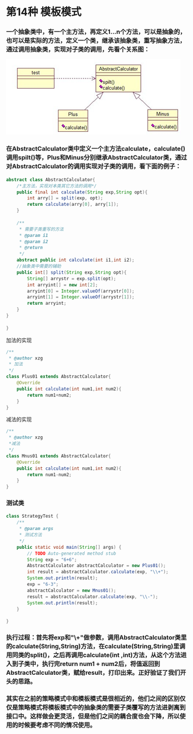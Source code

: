# 第14种 模板模式
### 一个抽象类中，有一个主方法，再定义1...n个方法，可以是抽象的，也可以是实际的方法，定义一个类，继承该抽象类，重写抽象方法，通过调用抽象类，实现对子类的调用，先看个关系图：
![模板模式](/java23种设计模式/img/template.png)

### 在AbstractCalculator类中定义一个主方法calculate，calculate()调用spilt()等，Plus和Minus分别继承AbstractCalculator类，通过对AbstractCalculator的调用实现对子类的调用，看下面的例子：
```java  
abstract class AbstractCalculator{
	/*主方法，实现对本类其它方法的调用*/
	public final int calculate(String exp,String opt){
		int arry[] = split(exp, opt);
		return calculate(arry[0], arry[1]);
	} 
	
	/**
	 * 需要子类重写的方法
	 * @param i1
	 * @param i2
	 * @return
	 */
	abstract public int calculate(int i1,int i2);
	//抽象类中需要的辅助
	public int[] split(String exp,String opt){
		String[] arrystr = exp.split(opt);
		int arryint[] = new int[2];
		arryint[0] = Integer.valueOf(arrystr[0]);
		arryint[1] = Integer.valueOf(arrystr[1]);
		return arryint;
	}
}

}   
```
加法的实现
```java
/**
 * @author xzg
 * 加法
 */
class Plus01 extends AbstractCalculator{
	@Override
	public int calculate(int num1,int num2){
		return num1+num2;
	}
}
```

减法的实现
```java 
/**
 * @author xzg
 *减法
 */
class Mnus01 extends AbstractCalculator{
	@Override
	public int calculate(int num1,int num2){
		return num1-num2;
	}
}
```
### 测试类
```java
class StrategyTest {
	/**
	 * @param args
	 * 测试方法
	 */
	public static void main(String[] args) {
		// TODO Auto-generated method stub
		String exp = "6+6";
		AbstractCalculator abstractCalculator = new Plus01();
		int result = abstractCalculator.calculate(exp, "\\+");
		System.out.println(result);
		exp = "6-3";
		abstractCalculator = new Mnus01();
		result = abstractCalculator.calculate(exp, "\\-");
		System.out.println(result);
	}

}
```
### 执行过程：首先将exp和"\\+"做参数，调用AbstractCalculator类里的calculate(String,String)方法，在calculate(String,String)里调用同类的split()，之后再调用calculate(int ,int)方法，从这个方法进入到子类中，执行完return num1 + num2后，将值返回到AbstractCalculator类，赋给result，打印出来。正好验证了我们开头的思路。

### 其实在之前的策略模式中和模板模式是很相近的，他们之间的区别仅仅是策略模式将模板模式中的抽象类的需要子类覆写的方法进剥离到接口中。这样做会更灵活，但是他们之间的耦合度也会下降，所以使用的时候要考虑不同的情况使用。

